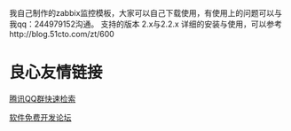 我自己制作的zabbix监控模板，大家可以自己下载使用，有使用上的问题可以与我qq：244979152沟通。
支持的版本
2.x与2.2.x
详细的安装与使用，可以参考http://blog.51cto.com/zt/600



 # 良心友情链接

[腾讯QQ群快速检索](http://u.720life.cn/s/8cf73f7c)

[软件免费开发论坛](http://u.720life.cn/s/bbb01dc0)